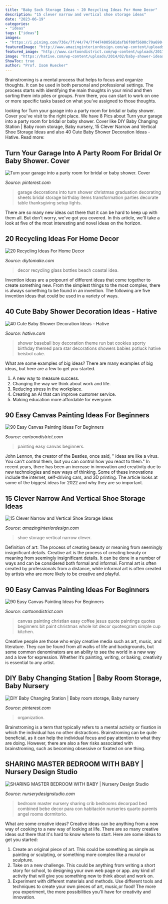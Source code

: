 ```yaml
---
title: "Baby Sock Storage Ideas ~ 20 Recycling Ideas For Home Decor"
description: "15 clever narrow and vertical shoe storage ideas"
date: "2023-06-19"
categories:
- "ideas"
tags: ["ideas"]
images:
- "https://i.pinimg.com/736x/7f/44/74/7f4474005681dafb6f00f5600c79a690--garage-decorating-garage-party.jpg"
featuredImage: "http://www.amazinginteriordesign.com/wp-content/uploads/2017/06/15-Clever-Narrow-and-Vertical-Shoe-Storage-Ideas-fi-1.jpg"
featured_image: "http://www.cartoondistrict.com/wp-content/uploads/2017/06/Easy-Canvas-Painting-Ideas-For-Beginners18-1.jpg"
image: "https://hative.com/wp-content/uploads/2014/02/baby-shower-ideas/baseball-baby-shower-for-boy-22.jpg"
ShowToc: true
author: "Prof. Isom Ruecker"
---
```



Brainstroming is a mental process that helps to focus and organize thoughts. It can be used in both personal and professional settings. The process starts with identifying the main thoughts in your mind and then sorting them into piles or groups. From there, you can start to work on one or more specific tasks based on what you’ve assigned to those thoughts.

	

		
looking for Turn your garage into a party room for bridal or baby shower. Cover you've visit to the right place. We have 8 Pics about Turn your garage into a party room for bridal or baby shower. Cover like DIY Baby Changing Station | Baby room storage, Baby nursery, 15 Clever Narrow and Vertical Shoe Storage Ideas and also 40 Cute Baby Shower Decoration Ideas - Hative. Read more:
		
    
## Turn Your Garage Into A Party Room For Bridal Or Baby Shower. Cover

<img loading=lazy src="https://i.pinimg.com/736x/7f/44/74/7f4474005681dafb6f00f5600c79a690--garage-decorating-garage-party.jpg" onerror="this.onerror=null;this.src='https://tse3.mm.bing.net/th?id=OIP.QwgIhAaIUW9_kdg0gjvxRwHaHa&amp;pid=15.1';" alt="Turn your garage into a party room for bridal or baby shower. Cover">

_Source: pinterest.com_

>garage decorations into turn shower christmas graduation decorating sheets bridal storage birthday items transformation parties decorate table thanksgiving setup lights. 

	

There are so many new ideas out there that it can be hard to keep up with them all. But don't worry, we've got you covered. In this article, we'll take a look at five of the most interesting and novel ideas on the horizon.

    
## 20 Recycling Ideas For Home Decor

<img loading=lazy src="https://www.diytomake.com/wp-content/uploads/2016/03/glass-bottles-bottles-decor-ideas.jpg" onerror="this.onerror=null;this.src='https://tse3.mm.bing.net/th?id=OIP.aeawtpj3z1kYw3stuI-fhQHaJ3&amp;pid=15.1';" alt="20 Recycling Ideas For Home Decor">

_Source: diytomake.com_

>decor recycling glass bottles beach coastal idea. 

	

Invention ideas are a potpourri of different ideas that come together to create something new. From the simplest things to the most complex, there is always something to be found in an invention. The following are five invention ideas that could be used in a variety of ways.

    
## 40 Cute Baby Shower Decoration Ideas - Hative

<img loading=lazy src="https://hative.com/wp-content/uploads/2014/02/baby-shower-ideas/baseball-baby-shower-for-boy-22.jpg" onerror="this.onerror=null;this.src='https://tse3.mm.bing.net/th?id=OIP.mu3_KkbzPafzVcLmBZ5qcAHaKE&amp;pid=15.1';" alt="40 Cute Baby Shower Decoration Ideas - Hative">

_Source: hative.com_

>shower baseball boy decoration theme run bat cookies sporty birthday themed para star decorations showers babies potluck hative beisbol cake. 

	

What are some examples of big ideas?
There are many examples of big ideas, but here are a few to get you started. 
1. A new way to measure success. 
2. Changing the way we think about work and life. 
3. Reducing stress in the workplace. 
4. Creating an AI that can improve customer service. 
5. Making education more affordable for everyone.

    
## 90 Easy Canvas Painting Ideas For Beginners

<img loading=lazy src="http://www.cartoondistrict.com/wp-content/uploads/2017/06/Easy-Canvas-Painting-Ideas-For-Beginners6-1.jpg" onerror="this.onerror=null;this.src='https://tse1.mm.bing.net/th?id=OIP.VJMuFWIdLnJpljPVY42Q8AHaLI&amp;pid=15.1';" alt="90 Easy Canvas Painting Ideas For Beginners">

_Source: cartoondistrict.com_

>painting easy canvas beginners. 

	

John Lennon, the creator of the Beatles, once said, " ideas are like a virus. You can't control them, but you can control how you react to them." In recent years, there has been an increase in innovation and creativity due to new technologies and new ways of thinking. Some of these innovations include the internet, self-driving cars, and 3D printing. The article looks at some of the biggest ideas for 2022 and why they are so important.

    
## 15 Clever Narrow And Vertical Shoe Storage Ideas

<img loading=lazy src="http://www.amazinginteriordesign.com/wp-content/uploads/2017/06/15-Clever-Narrow-and-Vertical-Shoe-Storage-Ideas-fi-1.jpg" onerror="this.onerror=null;this.src='https://tse4.mm.bing.net/th?id=OIP.TaXfbCYok19MBavtERZWjwHaJ4&amp;pid=15.1';" alt="15 Clever Narrow and Vertical Shoe Storage Ideas">

_Source: amazinginteriordesign.com_

>shoe storage vertical narrow clever. 

	

Definition of art: The process of creating beauty or meaning from seemingly insignificant details.
Creative art is the process of creating beauty or meaning from seemingly insignificant details. It can be done in a number of ways and can be considered both formal and informal. Formal art is often created by professionals from a distance, while informal art is often created by artists who are more likely to be creative and playful.

    
## 90 Easy Canvas Painting Ideas For Beginners

<img loading=lazy src="http://www.cartoondistrict.com/wp-content/uploads/2017/06/Easy-Canvas-Painting-Ideas-For-Beginners18-1.jpg" onerror="this.onerror=null;this.src='https://tse4.mm.bing.net/th?id=OIP.Yiii7_mrYuz84EwP6aw7jwHaJ4&amp;pid=15.1';" alt="90 Easy Canvas Painting Ideas For Beginners">

_Source: cartoondistrict.com_

>canvas painting christian easy coffee jesus quote paintings quotes beginners bit paint christmas whole lot decor quotesgram simple cup kitchen. 

	

Creative people are those who enjoy creative media such as art, music, and literature. They can be found from all walks of life and backgrounds, but some common denominators are an ability to see the world in a new way and a love for expression. Whether it’s painting, writing, or baking, creativity is essential to any artist.

    
## DIY Baby Changing Station | Baby Room Storage, Baby Nursery

<img loading=lazy src="https://i.pinimg.com/736x/8b/52/c8/8b52c8e6f46b4db38eff618f91567c32--baby-changing-station-nursery-room.jpg" onerror="this.onerror=null;this.src='https://tse2.mm.bing.net/th?id=OIP.Wve1hVKOoUu_zCUzi9y-EwHaKl&amp;pid=15.1';" alt="DIY Baby Changing Station | Baby room storage, Baby nursery">

_Source: pinterest.com_

>organization. 

	

Brainstroming is a term that typically refers to a mental activity or fixation in which the individual has no other distractions. Brainstroming can be quite beneficial, as it can help the individual focus and pay attention to what they are doing. However, there are also a few risks associated with brainstroming, such as becoming obsessive or fixated on one thing.

    
## SHARING MASTER BEDROOM WITH BABY | Nursery Design Studio

<img loading=lazy src="http://www.nurserydesignstudio.com/wp-content/uploads/2019/04/sharing-master-bedroom-with-baby-7.jpg" onerror="this.onerror=null;this.src='https://tse2.mm.bing.net/th?id=OIP.QB2a5lAzegpe6IxrkGlH9gHaKH&amp;pid=15.1';" alt="SHARING MASTER BEDROOM WITH BABY | Nursery Design Studio">

_Source: nurserydesignstudio.com_

>bedroom master nursery sharing crib bedrooms decorpad bed combined bebe decor para con habitación nurseries quarto parents angel rooms dormitorio. 

	

What are some creative ideas?
Creative ideas can be anything from a new way of cooking to a new way of looking at life. There are so many creative ideas out there that it's hard to know where to start. Here are some ideas to get you started: 
1. Create an original piece of art. This could be something as simple as painting or sculpting, or something more complex like a mural or sculpture. 
2. Take on a new challenge. This could be anything from writing a short story for school, to designing your own web page or app. any kind of activity that will give you something new to think about and work on. 
3. Experiment with different materials and methods. Use different tools and techniques to create your own pieces of art, music,or food! The more you experiment, the more possibilities you'll have for creativity and innovation.

